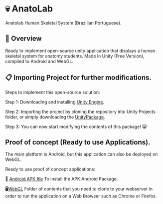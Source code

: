 # :skull: AnatoLab
Anatolab Human Skeletal System (Brazilian Portuguese).

## :iphone: Overview

Ready to implement open-source unity application that displays a human skeletal system for anatomy students.
Made in Unity (Free Version), compiled to Android and WebGL.

## :clipboard: Importing Project for further modifications.

Steps to implement this open-source solution:

Step 1: Downloading and installing [Unity Engine](https://unity.com/). </br>

Step 2: Importing the project by cloning the repository into Unity Projects folder, or simply downloading the [UnityPackage](https://github.com/brunohermes/AnatoLab/blob/main/LATEST-BACKUP-25-08.unitypackage).</br>

Step 3: You can now start modifying the contents of this package! :smile_cat: </br>

## Proof of concept (Ready to use Applications).

The main platform is Android, but this application can also be deployed on WebGL.

Ready to use proof of concept applications:

 :iphone: [Android APK file](https://github.com/brunohermes/AnatoLab/blob/main/AnatoLab_ANDROID.apk) To install the APK Android Package. </br>

:desktop_computer:[WebGL](https://github.com/brunohermes/AnatoLab/tree/main/WebGL) Folder of contents that you need to clone to your webserver in order to run the application on a Web Browser such as Chrome or Firefox.</br>